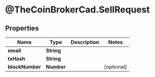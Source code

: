 # @TheCoinBrokerCad.SellRequest

## Properties
Name | Type | Description | Notes
------------ | ------------- | ------------- | -------------
**email** | **String** |  | 
**txHash** | **String** |  | 
**blockNumber** | **Number** |  | [optional] 


